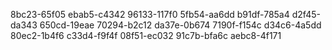 8bc23-65f05
ebab5-c4342
96133-117f0
5fb54-aa6dd
b91df-785a4
d2f45-da343
650cd-19eae
70294-b2c12
da37e-0b674
7190f-f154c
d34c6-4a5dd
80ec2-1b4f6
c33d4-f9f4f
08f51-ec032
91c7b-bfa6c
aebc8-4f171
